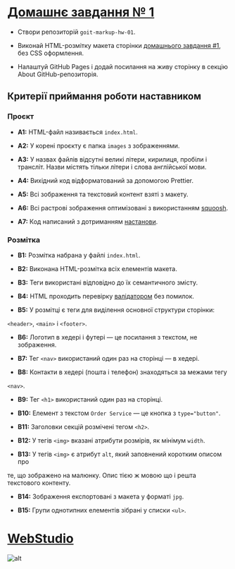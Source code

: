 # [Домашнє завдання № 1](https://oykss.github.io/goit-markup-hw-01/)

- Створи репозиторій `goit-markup-hw-01`.

- Виконай HTML-розмітку макета сторінки
  [домашнього завдання #1](<https://www.figma.com/design/wuEpGhwCepGCOUw7mZFRac/Web-Studio-(Version-5.0)?node-id=0-1&t=kxbnFdat7pd0q6y0-0>),
  без CSS оформлення.

- Налаштуй GitHub Pages і додай посилання на живу сторінку в секцію About
  GitHub-репозиторія.

## Критерії приймання роботи наставником

### Проєкт

- **A1:** HTML-файл називається `index.html`.

- **A2:** У корені проєкту є папка `images` з зображеннями.

- **A3:** У назвах файлів відсутні великі літери, кирилиця, пробіли і трансліт.
  Назви містять тільки літери і слова англійської мови.

- **A4:** Вихідний код відформатований за допомогою Prettier.

- **A5:** Всі зображення та текстовий контент взяті з макету.

- **A6:** Всі растрові зображення оптимізовані з використанням
  [squoosh](https://squoosh.app/).

- **A7:** Код написаний з дотриманням [настанови](https://codeguide.co/).

### Розмітка

- **B1:** Розмітка набрана у файлі `index.html`.

- **B2:** Виконана HTML-розмітка всіх елементів макета.

- **B3:** Теги використані відповідно до їх семантичного змісту.

- **B4:** HTML проходить перевірку [валідатором](http://validator.w3.org/nu/)
  без помилок.

- **B5:** У розмітці є теги для виділення основної структури сторінки:

`<header>`, `<main>` і `<footer>`.

- **B6:** Логотип в хедері і футері — це посилання з текстом, не зображення.

- **B7:** Тег `<nav>` використаний один раз на сторінці — в хедері.

- **B8:** Контакти в хедері (пошта і телефон) знаходяться за межами тегу

`<nav>`.

- **B9:** Тег `<h1>` використаний один раз на сторінці.

- **B10:** Елемент з текстом `Order Service` — це кнопка з `type="button"`.

- **B11:** Заголовки секцій розмічені тегом `<h2>`.

- **B12:** У тегів `<img>` вказані атрибути розмірів, як мінімум `width`.

- **B13:** У тегів `<img>` є атрибут `alt`, який заповнений коротким описом про

те, що зображено на малюнку. Опис тією ж мовою що і решта текстового контенту.

- **B14:** Зображення експортовані з макета у форматі `jpg`.

- **B15:** Групи однотипних елементів зібрані у списки `<ul>`.

# [WebStudio](https://oykss.github.io/goit-markup-hw-01/)

![alt](https://i.imgur.com/CNxjbYQ.png)
